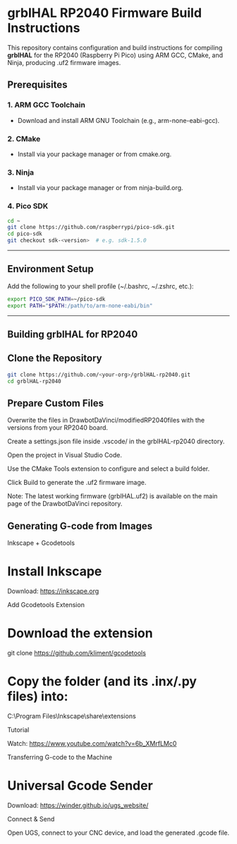 # grblHAL RP2040 Firmware Build Instructions

This repository contains configuration and build instructions for compiling **grblHAL** for the RP2040 (Raspberry Pi Pico) using ARM GCC, CMake, and Ninja, producing .uf2 firmware images.

## Prerequisites

### 1. ARM GCC Toolchain

- Download and install ARM GNU Toolchain (e.g., arm-none-eabi-gcc).

### 2. CMake

- Install via your package manager or from cmake.org.

### 3. Ninja

- Install via your package manager or from ninja-build.org.

### 4. Pico SDK

```bash
cd ~
git clone https://github.com/raspberrypi/pico-sdk.git
cd pico-sdk
git checkout sdk-<version>  # e.g. sdk-1.5.0
```
---
## Environment Setup

Add the following to your shell profile (~/.bashrc, ~/.zshrc, etc.):

```bash
export PICO_SDK_PATH=~/pico-sdk
export PATH="$PATH:/path/to/arm-none-eabi/bin"
```
---

## Building grblHAL for RP2040

## Clone the Repository

```bash
git clone https://github.com/<your-org>/grblHAL-rp2040.git
cd grblHAL-rp2040
```

## Prepare Custom Files

Overwrite the files in DrawbotDaVinci/modifiedRP2040files with the versions from your RP2040 board.

Create a settings.json file inside .vscode/ in the grblHAL-rp2040 directory.

Open the project in Visual Studio Code.

Use the CMake Tools extension to configure and select a build folder.

Click Build to generate the .uf2 firmware image.

Note: The latest working firmware (grblHAL.uf2) is available on the main page of the DrawbotDaVinci repository.

## Generating G-code from Images

Inkscape + Gcodetools

# Install Inkscape

Download: https://inkscape.org

Add Gcodetools Extension

# Download the extension
git clone https://github.com/kliment/gcodetools

# Copy the folder (and its .inx/.py files) into:
C:\Program Files\Inkscape\share\extensions

Tutorial

Watch: https://www.youtube.com/watch?v=6b_XMrfLMc0

Transferring G-code to the Machine

# Universal Gcode Sender

Download: https://winder.github.io/ugs_website/

Connect & Send

Open UGS, connect to your CNC device, and load the generated .gcode file.

